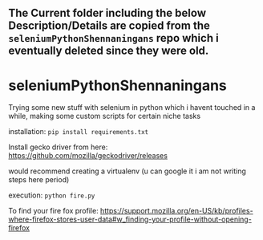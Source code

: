 ## The Current folder including the below Description/Details are copied from the `seleniumPythonShennaningans` repo which i eventually deleted since they were old.

# seleniumPythonShennaningans
Trying some new stuff with selenium in python which i havent touched in a while, making some custom scripts for certain niche tasks

installation:
`pip install requirements.txt`

Install gecko driver from here:
https://github.com/mozilla/geckodriver/releases

would recommend creating a virtualenv (u can google it i am not writing steps here period)

execution: `python fire.py`

To find your fire fox profile:
https://support.mozilla.org/en-US/kb/profiles-where-firefox-stores-user-data#w_finding-your-profile-without-opening-firefox
